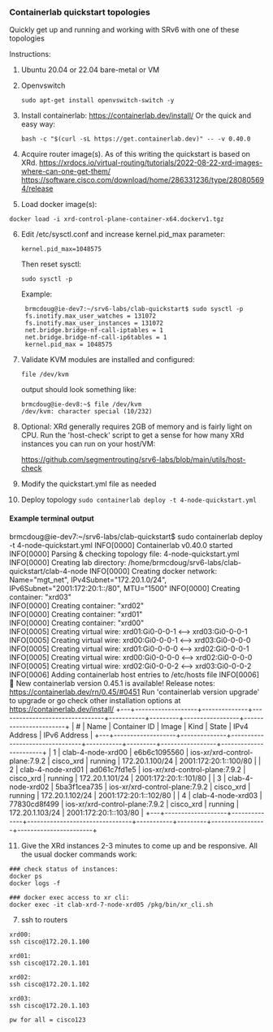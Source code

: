 ### Containerlab quickstart topologies

Quickly get up and running and working with SRv6 with one of these topologies

Instructions: 

1. Ubuntu 20.04 or 22.04 bare-metal or VM
   
2. Openvswitch
   ```
   sudo apt-get install openvswitch-switch -y
   ```
   
3. Install containerlab: https://containerlab.dev/install/
   Or the quick and easy way:
   ```
   bash -c "$(curl -sL https://get.containerlab.dev)" -- -v 0.40.0
   ```

4. Acquire router image(s). As of this writing the quickstart is based on XRd.
   https://xrdocs.io/virtual-routing/tutorials/2022-08-22-xrd-images-where-can-one-get-them/
   https://software.cisco.com/download/home/286331236/type/280805694/release

5. Load docker image(s):
```
docker load -i xrd-control-plane-container-x64.dockerv1.tgz 
``` 

6. Edit /etc/sysctl.conf and increase kernel.pid_max parameter:
   ```
   kernel.pid_max=1048575
   ```
   Then reset sysctl: 
   ```
   sudo sysctl -p
   ```
   Example:
   ```
    brmcdoug@ie-dev7:~/srv6-labs/clab-quickstart$ sudo sysctl -p
    fs.inotify.max_user_watches = 131072
    fs.inotify.max_user_instances = 131072
    net.bridge.bridge-nf-call-iptables = 1
    net.bridge.bridge-nf-call-ip6tables = 1
    kernel.pid_max = 1048575
   ```
     
7. Validate KVM modules are installed and configured:
   ```
   file /dev/kvm
   ```
   output should look something like:
   ```
   brmcdoug@ie-dev8:~$ file /dev/kvm
   /dev/kvm: character special (10/232)
   ```
8. Optional: XRd generally requires 2GB of memory and is fairly light on CPU. Run the 'host-check' script to get a sense for how many XRd instances you can run on your host/VM: 

     https://github.com/segmentrouting/srv6-labs/blob/main/utils/host-check

9.  Modify the quickstart.yml file as needed
   
10.  Deploy topology
    ```
    sudo containerlab deploy -t 4-node-quickstart.yml
    ```

#### Example terminal output
brmcdoug@ie-dev7:~/srv6-labs/clab-quickstart$ sudo containerlab deploy -t 4-node-quickstart.yml
INFO[0000] Containerlab v0.40.0 started                 
INFO[0000] Parsing & checking topology file: 4-node-quickstart.yml 
INFO[0000] Creating lab directory: /home/brmcdoug/srv6-labs/clab-quickstart/clab-4-node 
INFO[0000] Creating docker network: Name="mgt_net", IPv4Subnet="172.20.1.0/24", IPv6Subnet="2001:172:20:1::/80", MTU="1500" 
INFO[0000] Creating container: "xrd03"                  
INFO[0000] Creating container: "xrd02"                  
INFO[0000] Creating container: "xrd01"                  
INFO[0000] Creating container: "xrd00"                  
INFO[0005] Creating virtual wire: xrd01:Gi0-0-0-1 <--> xrd03:Gi0-0-0-1 
INFO[0005] Creating virtual wire: xrd00:Gi0-0-0-1 <--> xrd03:Gi0-0-0-0 
INFO[0005] Creating virtual wire: xrd01:Gi0-0-0-0 <--> xrd02:Gi0-0-0-1 
INFO[0005] Creating virtual wire: xrd00:Gi0-0-0-0 <--> xrd02:Gi0-0-0-0 
INFO[0005] Creating virtual wire: xrd02:Gi0-0-0-2 <--> xrd03:Gi0-0-0-2 
INFO[0006] Adding containerlab host entries to /etc/hosts file 
INFO[0006] 🎉 New containerlab version 0.45.1 is available! Release notes: https://containerlab.dev/rn/0.45/#0451
Run 'containerlab version upgrade' to upgrade or go check other installation options at https://containerlab.dev/install/ 
+---+-------------------+--------------+--------------------------------+-----------+---------+-----------------+-----------------------+
| # |       Name        | Container ID |             Image              |   Kind    |  State  |  IPv4 Address   |     IPv6 Address      |
+---+-------------------+--------------+--------------------------------+-----------+---------+-----------------+-----------------------+
| 1 | clab-4-node-xrd00 | e6b6c1095560 | ios-xr/xrd-control-plane:7.9.2 | cisco_xrd | running | 172.20.1.100/24 | 2001:172:20:1::100/80 |
| 2 | clab-4-node-xrd01 | ad061c7fd1e5 | ios-xr/xrd-control-plane:7.9.2 | cisco_xrd | running | 172.20.1.101/24 | 2001:172:20:1::101/80 |
| 3 | clab-4-node-xrd02 | 5ba3f1cea735 | ios-xr/xrd-control-plane:7.9.2 | cisco_xrd | running | 172.20.1.102/24 | 2001:172:20:1::102/80 |
| 4 | clab-4-node-xrd03 | 77830cd8f499 | ios-xr/xrd-control-plane:7.9.2 | cisco_xrd | running | 172.20.1.103/24 | 2001:172:20:1::103/80 |
+---+-------------------+--------------+--------------------------------+-----------+---------+-----------------+-----------------------+


11. Give the XRd instances 2-3 minutes to come up and be responsive. All the usual docker commands work:
```
### check status of instances:
docker ps
docker logs -f 

### docker exec access to xr cli:
docker exec -it clab-xrd-7-node-xrd05 /pkg/bin/xr_cli.sh
```

7. ssh to routers
```
xrd00:
ssh cisco@172.20.1.100

xrd01:
ssh cisco@172.20.1.101

xrd02:
ssh cisco@172.20.1.102

xrd03:
ssh cisco@172.20.1.103

pw for all = cisco123
```